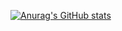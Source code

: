 [![Anurag's GitHub stats](https://github-readme-stats.vercel.app/api?username=Skippybal&count_private=true&show_icons=true&theme=material-palenight)](https://github.com/anuraghazra/github-readme-stats)
